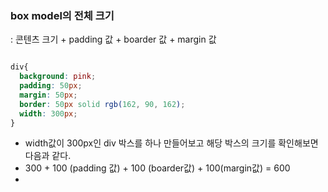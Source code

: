 
### box model의 전체 크기

: 콘텐츠 크기 + padding 값 + boarder 값 + margin 값


```css

div{
  background: pink;
  padding: 50px;
  margin: 50px;
  border: 50px solid rgb(162, 90, 162);
  width: 300px;
}
```

- width값이 300px인 div 박스를 하나 만들어보고 해당 박스의 크기를 확인해보면 다음과 같다.
- 300 + 100 (padding 값) + 100 (boarder값) + 100(margin값) = 600
- 